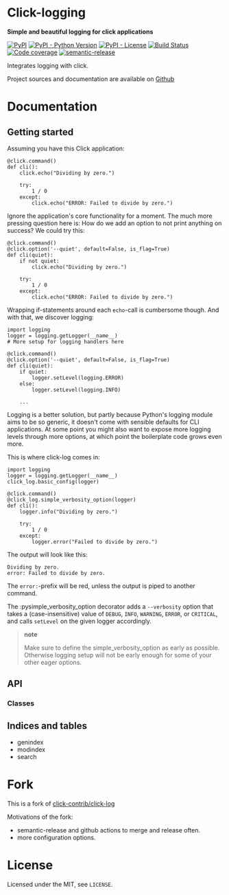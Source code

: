 Click-logging
=============

**Simple and beautiful logging for click applications**

[![PyPI](https://img.shields.io/pypi/v/click-logging)](https://pypi.org/project/click-logging/)
[![PyPI - Python Version](https://img.shields.io/pypi/pyversions/click-logging)](https://pypi.org/project/click-logging/)
[![PyPI - License](https://img.shields.io/pypi/l/click-logging)](https://github.com/Toilal/click-logging/blob/develop/LICENSE)
[![Build Status](https://github.com/Toilal/click-logging/workflows/build/badge.svg)](https://github.com/Toilal/click-logging/actions?query=workflow%3Abuild)
[![Code coverage](https://img.shields.io/coveralls/github/Toilal/click-logging)](https://coveralls.io/github/Toilal/click-logging)
[![semantic-release](https://img.shields.io/badge/%20%20%F0%9F%93%A6%F0%9F%9A%80-semantic--release-e10079.svg)](https://github.com/relekang/python-semantic-release)


Integrates logging with click.

Project sources and documentation are available on [Github](https://github.com/Toilal/click-logging)

Documentation
=============

Getting started
---------------

Assuming you have this Click application:

    @click.command()
    def cli():
        click.echo("Dividing by zero.")

        try:
            1 / 0
        except:
            click.echo("ERROR: Failed to divide by zero.")

Ignore the application's core functionality for a moment. The much more pressing question here is: How do we add an option to not print anything on success? We could try this:

    @click.command()
    @click.option('--quiet', default=False, is_flag=True)
    def cli(quiet):
        if not quiet:
            click.echo("Dividing by zero.")

        try:
            1 / 0
        except:
            click.echo("ERROR: Failed to divide by zero.")

Wrapping if-statements around each `echo`-call is cumbersome though. And with that, we discover logging:

    import logging
    logger = logging.getLogger(__name__)
    # More setup for logging handlers here

    @click.command()
    @click.option('--quiet', default=False, is_flag=True)
    def cli(quiet):
        if quiet:
            logger.setLevel(logging.ERROR)
        else:
            logger.setLevel(logging.INFO)

        ...

Logging is a better solution, but partly because Python's logging module aims to be so generic, it doesn't come with sensible defaults for CLI applications. At some point you might also want to expose more logging levels through more options, at which point the boilerplate code grows even more.

This is where click-log comes in:

    import logging
    logger = logging.getLogger(__name__)
    click_log.basic_config(logger)

    @click.command()
    @click_log.simple_verbosity_option(logger)
    def cli():
        logger.info("Dividing by zero.")

        try:
            1 / 0
        except:
            logger.error("Failed to divide by zero.")

The output will look like this:

    Dividing by zero.
    error: Failed to divide by zero.

The `error:`-prefix will be red, unless the output is piped to another command.

The :pysimple\_verbosity\_option decorator adds a `--verbosity` option that takes a (case-insensitive) value of `DEBUG`, `INFO`, `WARNING`, `ERROR`, or `CRITICAL`, and calls `setLevel` on the given logger accordingly.

> **note**
>
> Make sure to define the simple\_verbosity\_option as early as possible. Otherwise logging setup will not be early enough for some of your other eager options.

API
---

### Classes

Indices and tables
------------------

-   genindex
-   modindex
-   search

Fork
====

This is a fork of [click-contrib/click-log](https://github.com/click-contrib/click-log)

Motivations of the fork:
- semantic-release and github actions to merge and release often.
- more configuration options.

License
=======

Licensed under the MIT, see `LICENSE`.
